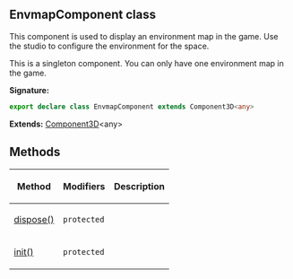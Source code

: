 
## EnvmapComponent class

This component is used to display an environment map in the game. Use the studio to configure the environment for the space.

This is a singleton component. You can only have one environment map in the game.

**Signature:**

```typescript
export declare class EnvmapComponent extends Component3D<any> 
```
**Extends:** [Component3D](/reference/component3d.md)<!-- -->&lt;any&gt;

## Methods

<table><thead><tr><th>

Method


</th><th>

Modifiers


</th><th>

Description


</th></tr></thead>
<tbody><tr><td>

[dispose()](/reference/envmapcomponent/dispose.md)


</td><td>

`protected`


</td><td>


</td></tr>
<tr><td>

[init()](/reference/envmapcomponent/init.md)


</td><td>

`protected`


</td><td>


</td></tr>
</tbody></table>

